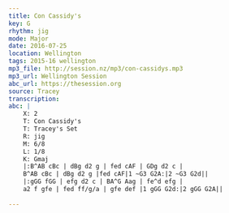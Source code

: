 ```yaml
---
title: Con Cassidy's
key: G
rhythm: jig
mode: Major
date: 2016-07-25
location: Wellington
tags: 2015-16 wellington
mp3_file: http://session.nz/mp3/con-cassidys.mp3
mp3_url: Wellington Session
abc_url: https://thesession.org
source: Tracey
transcription: 
abc: |
    X: 2
    T: Con Cassidy's
    T: Tracey's Set
    R: jig
    M: 6/8
    L: 1/8
    K: Gmaj
    |:B^AB cBc | dBg d2 g | fed cAF | GDg d2 c |
    B^AB cBc | dBg d2 g |fed cAF|1 ~G3 G2A:|2 ~G3 G2d||
    |:gGG fGG | efg d2 c | BA^G Aag | fe^d efg |
    a2 f gfe | fed ff/g/a | gfe def |1 gGG G2d:|2 gGG G2A||
    
---
```


